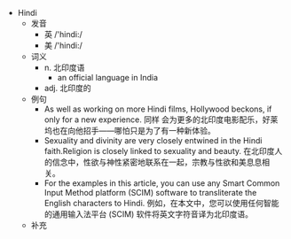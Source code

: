 - Hindi
  - 发音
    - 英 /'hindi:/
    - 美 /'hindi:/
  - 词义
    - n. 北印度语
      - an official language in India
    - adj. 北印度的
  - 例句
    - As well as working on more Hindi films, Hollywood beckons, if only for a new experience. 同样 会为更多的北印度电影配乐，好莱坞也在向他招手——哪怕只是为了有一种新体验。
    - Sexuality and divinity are very closely entwined in the Hindi faith.Religion is closely linked to sexuality and beauty. 在北印度人的信念中，性欲与神性紧密地联系在一起，宗教与性欲和美息息相关。
    - For the examples in this article, you can use any Smart Common Input Method platform (SCIM) software to transliterate the English characters to Hindi. 例如，在本文中，您可以使用任何智能的通用输入法平台 (SCIM) 软件将英文字符音译为北印度语。
  - 补充